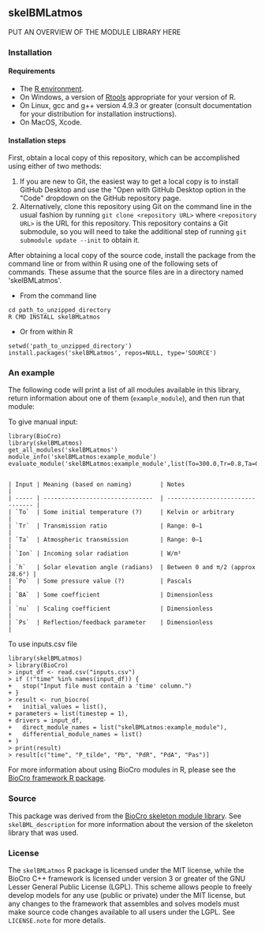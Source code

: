 ## skelBMLatmos
PUT AN OVERVIEW OF THE MODULE LIBRARY HERE

### Installation

#### Requirements

- The [R environment](https://cran.r-project.org/).
- On Windows, a version of [Rtools](https://cran.r-project.org/bin/windows/Rtools/)
  appropriate for your version of R.
- On Linux, gcc and g++ version 4.9.3 or greater (consult documentation for your
  distribution for installation instructions).
- On MacOS, Xcode.

#### Installation steps

First, obtain a local copy of this repository, which can be accomplished using
either of two methods:
1. If you are new to Git, the easiest way to get a local copy is to install
   GitHub Desktop and use the "Open with GitHub Desktop option in the "Code"
   dropdown on the GitHub repository page.
2. Alternatively, clone this repository using Git on the command line in the
   usual fashion by running `git clone <repository URL>` where
   `<repository URL>` is the URL for this repository. This repository contains a
   Git submodule, so you will need to take the additional step of running
   `git submodule update --init` to obtain it.

After obtaining a local copy of the source code, install the package from the
command line or from within R using one of the following sets of commands. These
assume that the source files are in a directory named  'skelBMLatmos'.

- From the command line
```
cd path_to_unzipped_directory
R CMD INSTALL skelBMLatmos
```

- Or from within R
```
setwd('path_to_unzipped_directory')
install.packages('skelBMLatmos', repos=NULL, type='SOURCE')
```

### An example

The following code will print a list of all modules available in this library,
return information about one of them (`example_module`), and then run that
module:

To give manual input:
```
library(BioCro)
library(skelBMLatmos)
get_all_modules('skelBMLatmos')
module_info('skelBMLatmos:example_module')
evaluate_module('skelBMLatmos:example_module',list(To=300.0,Tr=0.8,Ta=0.9,Ion=1000.0,h=0.5,Po=101325.0,BA=0.05,nu=0.3,Ps=0.2))


| Input | Meaning (based on naming)        | Notes                            |
| ----- | -------------------------------  | -------------------------------- |
| `To`  | Some initial temperature (?)     | Kelvin or arbitrary              |
| `Tr`  | Transmission ratio               | Range: 0–1                       |
| `Ta`  | Atmospheric transmission         | Range: 0–1                       |
| `Ion` | Incoming solar radiation         | W/m²                             |
| `h`   | Solar elevation angle (radians)  | Between 0 and π/2 (approx 28.6°) |
| `Po`  | Some pressure value (?)          | Pascals                          |
| `BA`  | Some coefficient                 | Dimensionless                    |
| `nu`  | Scaling coefficient              | Dimensionless                    |
| `Ps`  | Reflection/feedback parameter    | Dimensionless                    |

```

To use inputs.csv file
```
library(skelBMLatmos)
> library(BioCro)
> input_df <- read.csv("inputs.csv")
> if (!"time" %in% names(input_df)) {
+   stop("Input file must contain a 'time' column.")
+ }
> result <- run_biocro(
+   initial_values = list(),
+ parameters = list(timestep = 1),
+ drivers = input_df,
+   direct_module_names = list("skelBMLatmos:example_module"),
+   differential_module_names = list()
+ )
> print(result)
> result[c("time", "P_tilde", "Pb", "PdR", "PdA", "Pas")]

```
For more information about using BioCro modules in R, please see the
[BioCro framework R package](https://github.com/biocro/biocro).

### Source

This package was derived from the
[BioCro skeleton module library](https://github.com/biocro/skelBML). See
`skelBML_description` for more information about the version of the skeleton
library that was used.

### License

The `skelBMLatmos` R package is licensed under the MIT license, while the BioCro C++
framework is licensed under version 3 or greater of the GNU Lesser General
Public License (LGPL). This scheme allows people to freely develop models for
any use (public or private) under the MIT license, but any changes to the
framework that assembles and solves models must make source code changes
available to all users under the LGPL. See `LICENSE.note` for more details.
